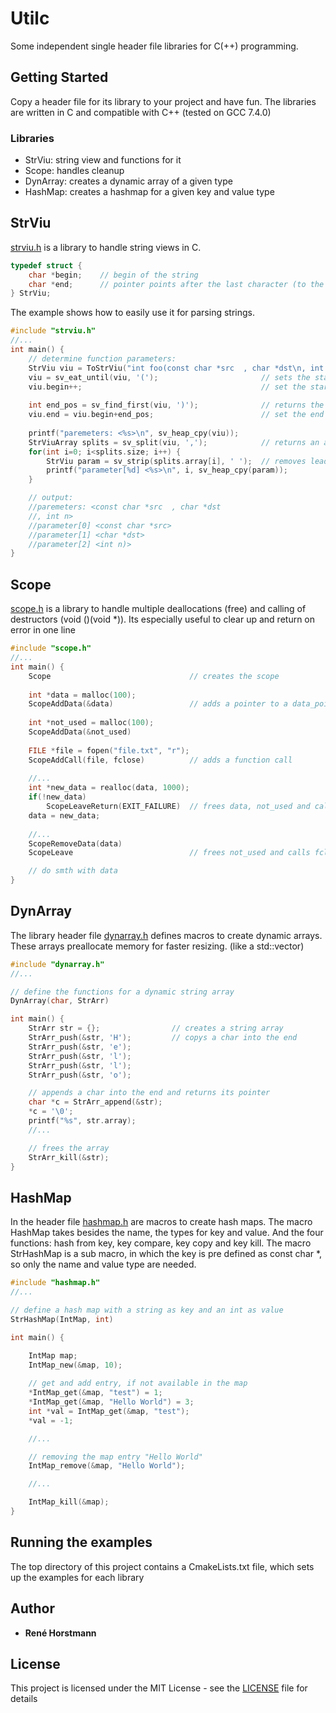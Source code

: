 # Utilc
Some independent single header file libraries for C(++) programming.

## Getting Started
Copy a header file for its library to your project and have fun.
The libraries are written in C and compatible with C++ (tested on GCC 7.4.0)

### Libraries
* StrViu: string view and functions for it
* Scope: handles cleanup
* DynArray: creates a dynamic array of a given type
* HashMap: creates a hashmap for a given key and value type


## StrViu
[strviu.h](include/utilc/strviu.h) is a library to handle string views in C.
```c
typedef struct {
    char *begin;    // begin of the string
    char *end;      // pointer points after the last character (to the \0 for a cstring)
} StrViu;
```
The example shows how to easily use it for parsing strings.
```c
#include "strviu.h"
//...
int main() {
    // determine function parameters:
    StrViu viu = ToStrViu("int foo(const char *src  , char *dst\n, int n);");
    viu = sv_eat_until(viu, '(');                       // sets the start of the view to the next '('
    viu.begin++;                                        // set the start after the '('
    
    int end_pos = sv_find_first(viu, ')');              // returns the first index of ')'
    viu.end = viu.begin+end_pos;                        // set the end to the ')'
    
    printf("paremeters: <%s>\n", sv_heap_cpy(viu));
    StrViuArray splits = sv_split(viu, ',');            // returns an array of views, seperated by ','
    for(int i=0; i<splits.size; i++) {
        StrViu param = sv_strip(splits.array[i], ' ');  // removes leading and ending ' ' (+ \t,\n)
        printf("parameter[%d] <%s>\n", i, sv_heap_cpy(param));
    }

    // output:
    //paremeters: <const char *src  , char *dst
    //, int n>
    //parameter[0] <const char *src>
    //parameter[1] <char *dst>
    //parameter[2] <int n)>
}
```

## Scope
[scope.h](include/utilc/scope.h) is a library to handle multiple deallocations (free) and calling of destructors (void ()(void *)).
Its especially useful to clear up and return on error in one line
```c
#include "scope.h"
//...
int main() {
    Scope                               // creates the scope
    
    int *data = malloc(100);
    ScopeAddData(&data)                 // adds a pointer to a data_pointer
    
    int *not_used = malloc(100);
    ScopeAddData(&not_used)
    
    FILE *file = fopen("file.txt", "r");
    ScopeAddCall(file, fclose)          // adds a function call 
    
    //...
    int *new_data = realloc(data, 1000);
    if(!new_data)
        ScopeLeaveReturn(EXIT_FAILURE)  // frees data, not_used and calls fclose(file), then returns 1
    data = new_data;
    
    //...
    ScopeRemoveData(data)
    ScopeLeave                          // frees not_used and calls fclose(file)

    // do smth with data
}
```

## DynArray
The library header file [dynarray.h](include/utilc/dynarray.h) defines macros to create dynamic arrays.
These arrays preallocate memory for faster resizing.
(like a std::vector)
```c
#include "dynarray.h"
//...

// define the functions for a dynamic string array
DynArray(char, StrArr)

int main() {
    StrArr str = {};                // creates a string array
    StrArr_push(&str, 'H');         // copys a char into the end
    StrArr_push(&str, 'e');
    StrArr_push(&str, 'l');
    StrArr_push(&str, 'l');
    StrArr_push(&str, 'o');

    // appends a char into the end and returns its pointer    
    char *c = StrArr_append(&str);  
    *c = '\0';
    printf("%s", str.array);
    //...

    // frees the array
    StrArr_kill(&str);
}
```

## HashMap
In the header file [hashmap.h](include/utilc/hashmap.h) are macros to create hash maps.
The macro HashMap takes besides the name, the types for key and value.
And the four functions: hash from key, key compare, key copy and key kill.
The macro StrHashMap is a sub macro, in which the key is pre defined as const char *, 
so only the name and value type are needed.
```c
#include "hashmap.h"
//...

// define a hash map with a string as key and an int as value
StrHashMap(IntMap, int)

int main() {

    IntMap map;
    IntMap_new(&map, 10);
    
    // get and add entry, if not available in the map
    *IntMap_get(&map, "test") = 1;
    *IntMap_get(&map, "Hello World") = 3;
    int *val = IntMap_get(&map, "test");
    *val = -1;

    //...

    // removing the map entry "Hello World"
    IntMap_remove(&map, "Hello World");

    //...

    IntMap_kill(&map);
}
```

## Running the examples
The top directory of this project contains a CmakeLists.txt file, which sets up the examples for each library

## Author

* **René Horstmann**

## License

This project is licensed under the MIT License - see the [LICENSE](LICENSE) file for details